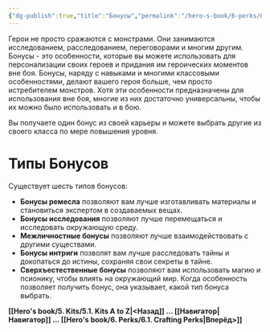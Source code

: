 ```yaml
---
{"dg-publish":true,"title":"Бонусы","permalink":"/hero-s-book/6-perks/6-0-perks/","dgPassFrontmatter":true}
---
```


Герои не просто сражаются с монстрами. Они занимаются исследованием, расследованием, переговорами и многим другим. Бонусы - это особенности, которые вы можете использовать для персонализации своих героев и придания им героических моментов вне боя. Бонусы, наряду с навыками и многими классовыми особенностями, делают вашего героя больше, чем просто истребителем монстров. Хотя эти особенности предназначены для использования вне боя, многие из них достаточно универсальны, чтобы их можно было использовать и в бою.

Вы получаете один бонус из своей карьеры и можете выбрать другие из своего класса по мере повышения уровня.
# Типы Бонусов
Существует шесть типов бонусов:
- **Бонусы ремесла** позволяют вам лучше изготавливать материалы и становиться экспертом в создаваемых вещах. 
- **Бонусы исследования** позволяют лучше перемещаться и исследовать окружающую среду.
- **Межличностные бонусы** позволяют лучше взаимодействовать с другими существами.
- **Бонусы интриги** позволят вам лучше расследовать тайны и докопаться до истины, сохраняя свои секреты в тайне.
- **Сверхъестественные бонусы** позволяют вам использовать магию и псионику, чтобы влиять на окружающий мир.
Когда особенность позволяет получить бонус, она указывает, какой тип бонуса выбрать.

**[[Hero's book/5. Kits/5.1. Kits A to Z\|<Назад]] ... [[Навигатор\|Навигатор]] ... [[Hero's book/6. Perks/6.1. Crafting Perks\|Вперёд>]]**